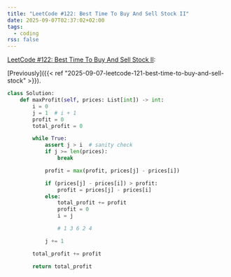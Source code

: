 ```yaml
---
title: "LeetCode #122: Best Time To Buy And Sell Stock II"
date: 2025-09-07T02:37:02+02:00
tags:
  - coding
rss: false
---
```


[LeetCode #122: Best Time To Buy And Sell Stock II](https://leetcode.com/problems/best-time-to-buy-and-sell-stock-ii/):

[Previously]({{< ref "2025-09-07-leetcode-121-best-time-to-buy-and-sell-stock" >}}).

```python
class Solution:
    def maxProfit(self, prices: List[int]) -> int:
        i = 0
        j = 1  # i + 1
        profit = 0
        total_profit = 0

        while True:
            assert j > i  # sanity check
            if j >= len(prices):
                break

            profit = max(profit, prices[j] - prices[i])

            if (prices[j] - prices[i]) > profit:
                profit = prices[j] - prices[i]
            else:
                total_profit += profit
                profit = 0
                i = j

                # 1 3 6 2 4

            j += 1

        total_profit += profit

        return total_profit
```

